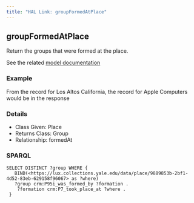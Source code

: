```yaml
---
title: "HAL Link: groupFormedAtPlace"
---
```


## groupFormedAtPlace

Return the groups that were formed at the place.

See the related [model documentation](/model/actor/#birth-and-death-formation-and-dissolution)

### Example

From the record for Los Altos California, the record for Apple Computers would be in the response


### Details

* Class Given: Place
* Returns Class: Group
* Relationship: formedAt


### SPARQL
```
SELECT DISTINCT ?group WHERE {
   BIND(<https://lux.collections.yale.edu/data/place/9889853b-2bf1-4d52-83eb-629158f96067> as ?where)
   ?group crm:P95i_was_formed_by ?formation .
    ?formation crm:P7_took_place_at ?where .
 }
```

